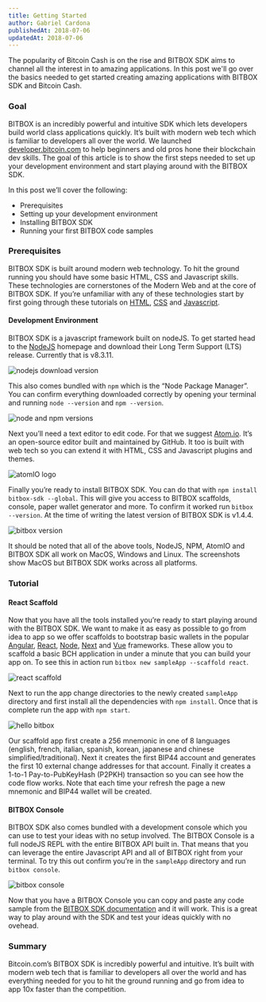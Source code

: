 ```yaml
---
title: Getting Started
author: Gabriel Cardona
publishedAt: 2018-07-06
updatedAt: 2018-07-06
---
```


The popularity of Bitcoin Cash is on the rise and BITBOX SDK aims to channel all the interest in to amazing applications. In this post we'll go over the basics needed to get started creating amazing applications with BITBOX SDK and Bitcoin Cash.

### Goal

BITBOX is an incredibly powerful and intuitive SDK which lets developers build world class applications quickly. It’s built with modern web tech which is familiar to developers all over the world. We launched [developer.bitcoin.com](https://developer.bitcoin.com/) to help beginners and old pros hone their blockchain dev skills. The goal of this article is to show the first steps needed to set up your development environment and start playing around with the BITBOX SDK.

In this post we’ll cover the following:

- Prerequisites
- Setting up your development environment
- Installing BITBOX SDK
- Running your first BITBOX code samples

### Prerequisites

BITBOX SDK is built around modern web technology. To hit the ground running you should have some basic HTML, CSS and Javascript skills. These technologies are cornerstones of the Modern Web and at the core of BITBOX SDK. If you’re unfamiliar with any of these technologies start by first going through these tutorials on [HTML](https://www.w3schools.com/htmL/), [CSS](https://www.w3schools.com/css/) and [Javascript](https://www.w3schools.com/jS/default.asp).

#### Development Environment

BITBOX SDK is a javascript framework built on nodeJS. To get started head to the [NodeJS](https://nodejs.org/en/) homepage and download their Long Term Support (LTS) release. Currently that is v8.3.11.

![nodejs download version](/images/node-version.png)

This also comes bundled with `npm` which is the “Node Package Manager”. You can confirm everything downloaded correctly by opening your terminal and running `node --version` and `npm --version`.

![node and npm versions](/images/npm-version.png)

Next you’ll need a text editor to edit code. For that we suggest [Atom.io](http://atom.io/). It’s an open-source editor built and maintained by GitHub. It too is built with web tech so you can extend it with HTML, CSS and Javascript plugins and themes.

![atomIO logo](/images/atomio.png)

Finally you’re ready to install BITBOX SDK. You can do that with `npm install bitbox-sdk --global`. This will give you access to BITBOX scaffolds, console, paper wallet generator and more. To confirm it worked run `bitbox --version`. At the time of writing the latest version of BITBOX SDK is v1.4.4.

![bitbox version](/images/bitbox-version.png)

It should be noted that all of the above tools, NodeJS, NPM, AtomIO and BITBOX SDK all work on MacOS, Windows and Linux. The screenshots show MacOS but BITBOX SDK works across all platforms.

### Tutorial

#### React Scaffold

Now that you have all the tools installed you’re ready to start playing around with the BITBOX SDK. We want to make it as easy as possible to go from idea to app so we offer scaffolds to bootstrap basic wallets in the popular [Angular](https://github.com/Bitcoin-com/bitbox-scaffold-angular), [React](https://github.com/Bitcoin-com/bitbox-scaffold-react), [Node](https://github.com/Bitcoin-com/bitbox-scaffold-node), [Next](https://github.com/Bitcoin-com/bitbox-scaffold-next) and [Vue](https://github.com/Bitcoin-com/bitbox-scaffold-vue) frameworks. These allow you to scaffold a basic BCH application in under a minute that you can build your app on. To see this in action run `bitbox new sampleApp --scaffold react`.

![react scaffold](/images/react-scaffold.png)

Next to run the app change directories to the newly created `sampleApp` directory and first install all the dependencies with `npm install`. Once that is complete run the app with `npm start`.

![hello bitbox](/images/hello-bitbox2.png)

Our scaffold app first create a 256 mnemonic in one of 8 languages (english, french, italian, spanish, korean, japanese and chinese simplified/traditional). Next it creates the first BIP44 account and generates the first 10 external change addresses for that account. Finally it creates a 1-to-1 Pay-to-PubKeyHash (P2PKH) transaction so you can see how the code flow works. Note that each time your refresh the page a new mnemonic and BIP44 wallet will be created.

#### BITBOX Console

BITBOX SDK also comes bundled with a development console which you can use to test your ideas with no setup involved. The BITBOX Console is a full nodeJS REPL with the entire BITBOX API built in. That means that you can leverage the entire Javascript API and all of BITBOX right from your terminal. To try this out confirm you’re in the `sampleApp` directory and run `bitbox console`.

![bitbox console](/images/bitbox-console.png)

Now that you have a BITBOX Console you can copy and paste any code sample from the [BITBOX SDK documentation](https://developer.bitcoin.com/bitbox/docs/getting-started) and it will work. This is a great way to play around with the SDK and test your ideas quickly with no ovehead.

### Summary

Bitcoin.com’s BITBOX SDK is incredibly powerful and intuitive. It’s built with modern web tech that is familiar to developers all over the world and has everything needed for you to hit the ground running and go from idea to app 10x faster than the competition.
